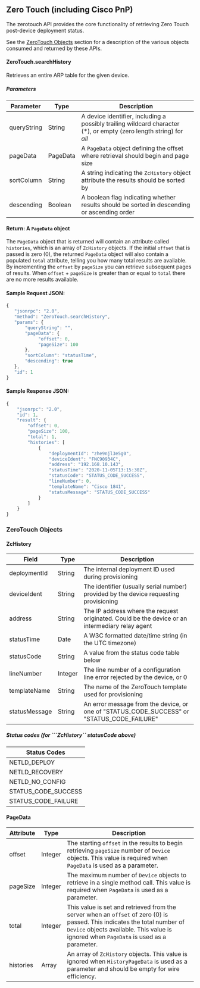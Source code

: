 ## Zero Touch (including Cisco PnP)

The zerotouch API provides the core functionality of retrieving Zero Touch post-device deployment status.

See the [ZeroTouch Objects](#zerotouch-objects) section for a description of the various objects consumed and returned by these APIs.

#### ZeroTouch.searchHistory
Retrieves an entire ARP table for the given device.

##### Parameters
| Parameter     | Type       | Description                                                                                                        |
|---------------|------------|--------------------------------------------------------------------------------------------------------------------|
| queryString   | String     | A device identifier, including a possibly trailing wildcard character (*), or empty (zero length string) for *all* |
| pageData      | PageData   | A ``PageData`` object defining the offset where retrieval should begin and page size                               |
| sortColumn    | String     | A string indicating the ``ZcHistory`` object attribute the results should be sorted by                             |
| descending    | Boolean    | A boolean flag indicating whether results should be sorted in descending or ascending order                        |

#### Return: A ``PageData`` object

The ``PageData`` object that is returned will contain an attribute called ``histories``, which is an array
of ``ZcHistory`` objects.  If the initial ``offset`` that is passed is zero (0), the returned ``PageData``
object will also contain a populated ``total`` attribute, telling you how many total results are available.
By incrementing the ``offset`` by ``pageSize`` you can retrieve subsequent pages of results.
When ``offset`` + ``pageSize`` is greater than or equal to ``total`` there are no more results available.

#### Sample Request JSON:

```javascript
{
   "jsonrpc": "2.0",
   "method": "ZeroTouch.searchHistory",
   "params": {
       "queryString": "",
       "pageData": {
            "offset": 0,
            "pageSize": 100
       },
       "sortColumn": "statusTime",
       "descending": true
   },
   "id": 1
}
```

#### Sample Response JSON:

```javascript
{
    "jsonrpc": "2.0", 
    "id": 1,
    "result": {
        "offset": 0,
        "pageSize": 100,
        "total": 1,
        "histories": [
            {
                "deploymentId": "zhe9njl3e5g0",
                "deviceIdent": "FNC90934C",
                "address": "192.168.10.143",
                "statusTime": "2020-11-05T13:15:30Z",
                "statusCode": "STATUS_CODE_SUCCESS",
                "lineNumber": 0,
                "templateName": "Cisco 1841",
                "statusMessage": "STATUS_CODE_SUCCESS"
            }
        ]
    }
}
```

<p class="vspacer"></p>

### ZeroTouch Objects

#### ZcHistory
| Field         | Type     | Description                                                                                     |
|---------------|----------|-------------------------------------------------------------------------------------------------|
| deploymentId  | String   | The internal deployment ID used during provisioning                                             |
| deviceIdent   | String   | The identifier (usually serial number) provided by the device requesting provisioning           |
| address       | String   | The IP address where the request originated. Could be the device or an intermediary relay agent |
| statusTime    | Date     | A W3C formatted date/time string (in the UTC timezone)                                          |
| statusCode    | String   | A value from the status code table below                                                        |
| lineNumber    | Integer  | The line number of a configuration line error rejected by the device, or 0                      |
| templateName  | String   | The name of the ZeroTouch template used for provisioning                                        |
| statusMessage | String   | An error message from the device, or one of "STATUS_CODE_SUCCESS" or "STATUS_CODE_FAILURE"      |


##### Status codes (for ```ZcHistory`` *statusCode* above)
| Status Codes          |
|-----------------------|
| NETLD_DEPLOY          |
| NETLD_RECOVERY        |
| NETLD_NO_CONFIG       |
| STATUS_CODE_SUCCESS   |
| STATUS_CODE_FAILURE   |


#### PageData
| Attribute       | Type      | Description                                                                                                                                                                                                                       |
|-----------------|-----------|-----------------------------------------------------------------------------------------------------------------------------------------------------------------------------------------------------------------------------------|
| offset          | Integer   | The starting ```offset``` in the results to begin retrieving ```pageSize``` number of ```Device``` objects.  This value is required when ```PageData``` is used as a parameter.                                                   |
| pageSize        | Integer   | The maximum number of ```Device``` objects to retrieve in a single method call. This value is required when ```PageData``` is used as a parameter.                                                                                |
| total           | Integer   | This value is set and retrieved from the server when an ```offset``` of zero (0) is passed.  This indicates the total number of ``Device`` objects available.   This value is ignored when ```PageData``` is used as a parameter. |
| histories       | Array     | An array of ``ZcHistory`` objects. This value is ignored when ``HistoryPageData`` is used as a parameter and should be empty for wire efficiency.                                                                                 |

<p class="vspacer"></p>
